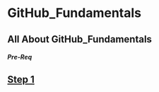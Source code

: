 # GitHub_Fundamentals
All About  GitHub_Fundamentals
-----

##### Pre-Req

[ Step 1 ]([https://git-scm.com/downloads](https://github.com/chaushimran/GitHub_Fundamentals/blob/main/File/README.md))
-----
